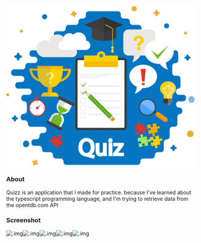 <p align="center"><img src="./src/assets/Logo.png"/></p>

### About
<p>Quizz is an application that I made for practice. because I've learned about the typescript programming language, and I'm trying to retrieve data from the opentdb.com API</p>

### Screenshot
<img align="left" src="https://github.com/Ridho894/Portofolio/blob/old/src/assets/appQuiz/splash.png" alt=".img" height="300px" />
<img align="left" src="https://github.com/Ridho894/Portofolio/blob/old/src/assets/appQuiz/quiz.png" alt=".img" height="300px" />
<img align="left" src="https://github.com/Ridho894/Portofolio/blob/old/src/assets/appQuiz/quizstart.png" alt=".img" height="300px" />
<img align="left" src="https://github.com/Ridho894/Portofolio/blob/old/src/assets/appQuiz/calendarquiz.png" alt=".img" height="300px" />
<img align="left" src="https://github.com/Ridho894/Portofolio/blob/old/src/assets/appQuiz/profile.png" alt=".img" height="300px" />
